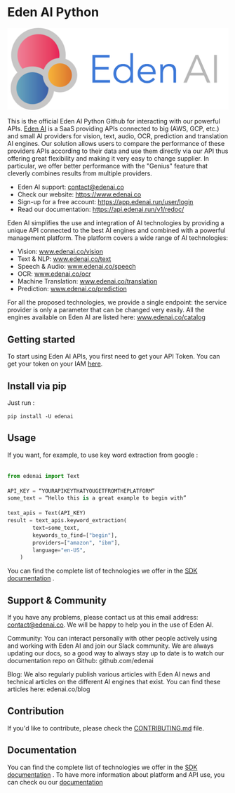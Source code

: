 # Eden AI Python

![Screenshot](https://github.com/edenai/edenai-python/blob/3829feb170f11cfd55aacd877d23c5f8d69e203f/Logo%20complet%20Eden%20AI%20-%20format%20PNG.png)


This is the official Eden AI Python Github for interacting with our powerful APIs. [Eden AI](https://www.edanai.co/) is a SaaS providing APIs connected to big (AWS, GCP, etc.) and small AI providers for vision, text, audio, OCR, prediction and translation AI engines. Our solution allows users to compare the performance of these providers APIs according to their data and use them directly via our API thus offering great flexibility and making it very easy to change supplier. In particular, we offer better performance with the "Genius" feature that cleverly combines results from multiple providers.

* Eden AI support: contact@edenai.co              
* Check our website: https://www.edenai.co
* Sign-up for a free account: https://app.edenai.run/user/login
* Read our documentation: https://api.edenai.run/v1/redoc/


Eden AI simplifies the use and integration of AI technologies by providing a unique API connected to the best AI engines and combined with a powerful management platform. The platform covers a wide range of AI technologies:
* Vision: www.edenai.co/vision
* Text & NLP: www.edenai.co/text
* Speech & Audio: www.edenai.co/speech
* OCR: www.edenai.co/ocr
* Machine Translation: www.edenai.co/translation
* Prediction: www.edenai.co/prediction

For all the proposed technologies, we provide a single endpoint: the service provider is only a parameter that can be changed very easily. All the engines available on Eden AI are listed here: www.edenai.co/catalog

## Getting started
To start using Eden AI APIs, you first need to get your API Token.  You can get your token on your IAM [here](https://app.edenai.run/admin/account).

## Install via pip 
Just run :

    pip install -U edenai

## Usage

If you want, for example, to use key word extraction from google :

```python 

from edenai import Text 

API_KEY = “YOURAPIKEYTHATYOUGETFROMTHEPLATFORM”
some_text = “Hello this is a great example to begin with”

text_apis = Text(API_KEY)
result = text_apis.keyword_extraction(
        text=some_text,
        keywords_to_find=["begin"],
        providers=["amazon", "ibm"],
        language="en-US",
    )

```

You can find the complete list of technologies we offer in the [SDK documentation](https://edenai-python.readthedocs.io/) .

## Support & Community

If you have any problems, please contact us at this email address: contact@edenai.co. We will be happy to help you in the use of Eden AI.

Community:
You can interact personally with other people actively using and working with Eden AI and join our Slack community.
We are always updating our docs, so a good way to always stay up to date is to watch our documentation repo on Github: github.com/edenai

Blog:
We also regularly publish various articles with Eden AI news and technical articles on the different AI engines that exist. You can find these articles here: edenai.co/blog

## Contribution

If you'd like to contribute, please check the [CONTRIBUTING.md](https://github.com/edenai/edenai-python/blob/main/CONTRIBUTING.md) file.

## Documentation

You can find the complete list of technologies we offer in the [SDK documentation](https://edenai-python.readthedocs.io/) .
To have more information about platform and API use, you can check ou our [documentation](https://api.edenai.run/v1/redoc/)
